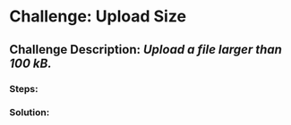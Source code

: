 # Challenge: Upload Size
## Challenge Description: *Upload a file larger than 100 kB.*

### Steps: 


### Solution:
